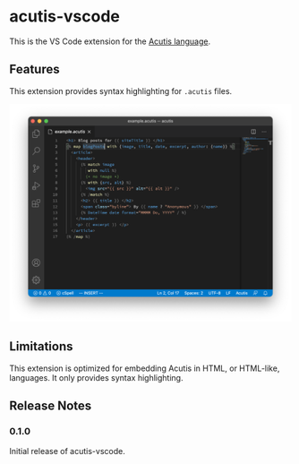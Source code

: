 # acutis-vscode

This is the VS Code extension for the [Acutis language].

[Acutis language]: https://johnridesa.bike/acutis/

## Features

This extension provides syntax highlighting for `.acutis` files.

![Syntax highlighting example.](https://raw.githubusercontent.com/johnridesabike/acutis-vscode/master/screenshot.png)

## Limitations

This extension is optimized for embedding Acutis in HTML, or HTML-like,
languages. It only provides syntax highlighting.

## Release Notes

### 0.1.0

Initial release of acutis-vscode.